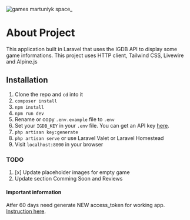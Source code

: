![games martuniyk space_](https://user-images.githubusercontent.com/13577787/111796726-20840f00-88d1-11eb-9dde-8564d0f18be8.png)



# About Project
This application built in Laravel that uses the IGDB API to display some game informations. This project uses HTTP client, Tailwind CSS, Livewire and Alpine.js 


## Installation

1. Clone the repo and `cd` into it
1. `composer install`
1. `npm install`
1. `npm run dev`
1. Rename or copy `.env.example` file to `.env`
1. Set your `IGDB_KEY` in your `.env` file. You can get an API key [here](https://api.igdb.com).
1. `php artisan key:generate`
1. `php artisan serve` or use Laravel Valet or Laravel Homestead
1. Visit `localhost:8000` in your browser

### TODO
1. [x] Update placeholder images for empty game
1. Update section Comming Soon and Reviews

#### Important information
 Atfer 60 days need generate NEW access_token for working app.  [Instruction here](https://api-docs.igdb.com/#breaking-changes).
